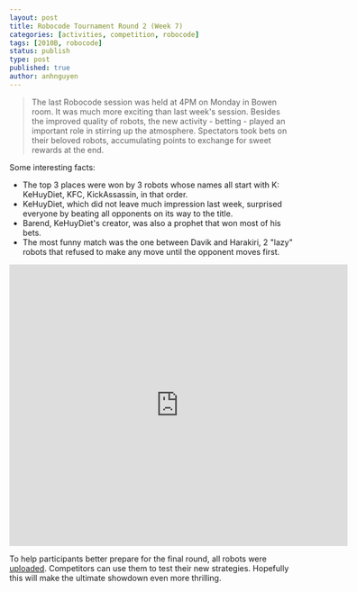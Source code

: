```yaml
---
layout: post
title: Robocode Tournament Round 2 (Week 7)
categories: [activities, competition, robocode]
tags: [2010B, robocode]
status: publish
type: post
published: true
author: anhnguyen
---
```


> The last Robocode session was held at 4PM on Monday in Bowen room. It
was much more exciting than last week's session. Besides the improved
quality of robots, the new activity - betting - played an important role
in stirring up the atmosphere. Spectators took bets on their beloved
robots, accumulating points to exchange for sweet rewards at the end.

<p>
Some interesting facts:

  <ul>
    <li>The top 3 places were won by 3 robots whose names all start with K:
    KeHuyDiet, KFC, KickAssassin, in that order.</li>
    <li>KeHuyDiet, which did not leave much impression last week, surprised
    everyone by beating all opponents on its way to the title.</li>
    <li>Barend, KeHuyDiet's creator, was also a prophet that won most of his
    bets.</li>
    <li>The most funny match was the one between Davik and Harakiri, 2
    "lazy" robots that refused to make any move until the opponent moves
    first.</li>
  </ul>
</p>

<p>
<!-- Artiss Code Embed v2.0.2 | http://www.artiss.co.uk/code-embed -->
<iframe width="600" height="500" frameborder="0" src="https://spreadsheets.google.com/pub?key=0An-uPFvqJX0gdGsyZjg4a1RZb0FPU3hoU05KYUVvaVE&amp;hl=en&amp;single=true&amp;gid=0&amp;range=A1%3AF24&amp;output=html&amp;widget=true"></iframe>
<!-- End of Artiss Code Embed code -->
</p>

<p>
  To help participants better prepare for the final round, all robots
were
  <a href="http://dl.dropbox.com/u/7111262/2010B-02.zip">uploaded</a>.
Competitors can use them to test their new strategies. Hopefully this
will make the ultimate showdown even more thrilling.
</p>
